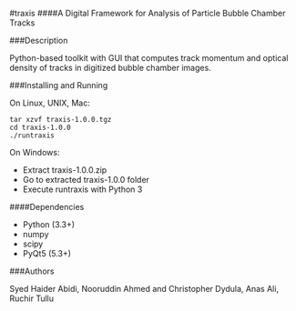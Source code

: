 #traxis
####A Digital Framework for Analysis of Particle Bubble Chamber Tracks 


###Description

Python-based toolkit with GUI that computes track momentum and optical density of tracks in digitized bubble chamber images.

###Installing and Running

On Linux, UNIX, Mac:

```
tar xzvf traxis-1.0.0.tgz
cd traxis-1.0.0
./runtraxis
```

On Windows:

- Extract traxis-1.0.0.zip
- Go to extracted traxis-1.0.0 folder
- Execute runtraxis with Python 3

####Dependencies

- Python (3.3+)
- numpy
- scipy
- PyQt5 (5.3+)

###Authors

Syed Haider Abidi, Nooruddin Ahmed and Christopher Dydula, Anas Ali, Ruchir Tullu
